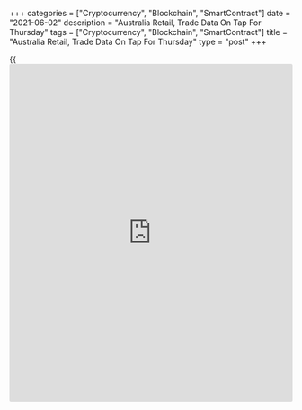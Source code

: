 +++
categories = ["Cryptocurrency", "Blockchain", "SmartContract"]
date = "2021-06-02"
description = "Australia Retail, Trade Data On Tap For Thursday"
tags = ["Cryptocurrency", "Blockchain", "SmartContract"]
title = "Australia Retail, Trade Data On Tap For Thursday"
type = "post"
+++

{{<iframe id="large-banner" src="https://www.bounty.group/#slide=22.0" width="100%" height="600" scrolling="no" style="border: 0px solid rgb(216, 221, 230); border-radius: 3px;">}}

Australia will on Thursday release April numbers for imports, exports,
trade balance and retail sales, highlighting a busy day for Asia-Pacific
economic activity.

Retail sales are expected to rise 1.1 percent on month, slowing from 1.3
percent in March. The trade surplus is pegged at A$7.9 billion, up from
A$5.574 billion a month earlier. In March, imports rose 4.0 percent on
month and exports fell 2.0 percent.

Australia also will see May results for the services and composite PMIs
from Markit Economics, as well as the Performance of Construction Index
from AiG. In April, the services index was at 58.8, the composite came
in at 58.9 and the construction index was at 59.1.

China will release May results for the services and composite PMIs from
Caixin; in April, their scores were 56.3 and 54.7, respectively.

Japan will see final May results for the services and composite PMIs
from Jibun bank; in April, their scores were 49.5 and 51.0,
respectively.

Hong Kong and Singapore will provide May results for their private
sector PMIs from Markit Economics; in April, their scores were 50.3 and
51.8, respectively.

Finally, the stock [markets][1] in Thailand are closed on Thursday in
honor of Queen Suthida's birthday and will re-open on Friday.

For comments and feedback [contact](https://www.playgroundfx.com/contact/): editorial@rtt[news](https://www.letsplayfx.com/blog/forex-news-website/).com

[Economic News][2]

 **What parts of the world are seeing the best (and worst) economic
performances lately? Click[here][3] to check out our [Econ Scorecard][3]
and find out! See up-to-the-moment [ranking](https://www.playgroundfx.com/blog/crypto-exchange-ranking/)s for the best and worst
performers in [GDP][4], [unemployment rate][5], [inflation][6] and much
more.**

   1. www.rtt[news](https://www.letsplayfx.com/blog/forex-news-website/).com/Content/Markets.aspx
   2. www.rtt[news](https://www.letsplayfx.com/blog/forex-news-website/).com/Content/EconomicNews.aspx
   3. www.rtt[news](https://www.letsplayfx.com/blog/forex-news-website/).com/economic-scorecard/world-rank/industrial-production/highest-performance.aspx
   4. www.rtt[news](https://www.letsplayfx.com/blog/forex-news-website/).com/economic-scorecard/world-rank/GDP/highest-performance.aspx
   5. www.rtt[news](https://www.letsplayfx.com/blog/forex-news-website/).com/economic-scorecard/world-rank/unemployment-rate/lowest-performance.aspx
   6. www.rtt[news](https://www.letsplayfx.com/blog/forex-news-website/).com/economic-scorecard/world-rank/CPI/highest-performance.aspx